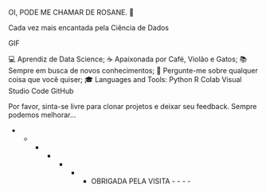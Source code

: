 OI, PODE ME CHAMAR DE ROSANE. 👋


Cada vez mais encantada pela Ciência de Dados

GIF

💻 Aprendiz de Data Science;
☕ Apaixonada por Café, Violão e Gatos;
📚 Sempre em busca de novos conhecimentos;
💬 Pergunte-me sobre qualquer coisa que você quiser;
🎓
Languages and Tools:
Python
R
Colab
Visual Studio Code
GitHub

Por favor, sinta-se livre para clonar projetos e deixar seu feedback. Sempre podemos melhorar...

- - - - - - - OBRIGADA PELA VISITA - - - -
